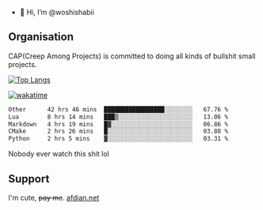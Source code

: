 - 👋 Hi, I’m @woshishabii

## Organisation

CAP(Creep Among Projects) is committed to doing all kinds of bullshit small projects.

[![Top Langs](https://github-readme-stats.vercel.app/api/top-langs/?username=woshishabii&layout=compact)](https://github.com/anuraghazra/github-readme-stats)

[![wakatime](https://wakatime.com/badge/user/34d02784-acc1-4a16-82d7-33fdb53c4ed6.svg)](https://wakatime.com/@34d02784-acc1-4a16-82d7-33fdb53c4ed6)


<!--START_SECTION:waka-->

```txt
Other      42 hrs 46 mins  █████████████████░░░░░░░░   67.76 %
Lua        8 hrs 14 mins   ███▒░░░░░░░░░░░░░░░░░░░░░   13.06 %
Markdown   4 hrs 19 mins   █▓░░░░░░░░░░░░░░░░░░░░░░░   06.86 %
CMake      2 hrs 26 mins   █░░░░░░░░░░░░░░░░░░░░░░░░   03.88 %
Python     2 hrs 5 mins    ▓░░░░░░░░░░░░░░░░░░░░░░░░   03.31 %
```

<!--END_SECTION:waka-->

Nobody ever watch this shit lol

## Support
I'm cute, ~~pay me~~.
[afdian.net](https://afdian.com/a/woshishabi)

<!---
woshishabii/woshishabii is a ✨ special ✨ repository because its `README.md` (this file) appears on your GitHub profile.
You can click the Preview link to take a look at your changes.
--->
